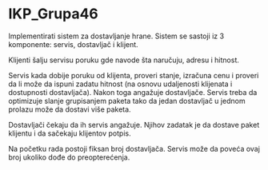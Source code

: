 # IKP_Grupa46

Implementirati sistem za dostavljanje hrane. Sistem se sastoji iz 3 komponente: servis, dostavljač i
klijent.

Klijenti šalju servisu poruku gde navode šta naručuju, adresu i hitnost.

Servis kada dobije poruku od klijenta, proveri stanje, izračuna cenu i proveri da li može da ispuni zadatu
hitnost (na osnovu udaljenosti klijenata i dostupnosti dostavljača). Nakon toga angažuje dostavljače.
Servis treba da optimizuje slanje grupisanjem paketa tako da jedan dostavljač u jednom prolazu može da
dostavi više paketa.

Dostavljači čekaju da ih servis angažuje. Njihov zadatak je da dostave paket klijentu i da sačekaju
klijentov potpis.

Na početku rada postoji fiksan broj dostavljača. Servis može da poveća ovaj broj ukoliko dođe do
preopterećenja.
